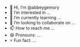 - 👋 Hi, I’m @abbeygemory
- 👀 I’m interested in ...
- 🌱 I’m currently learning ...
- 💞️ I’m looking to collaborate on ...
- 📫 How to reach me ...
- 😄 Pronouns: ...
- ⚡ Fun fact: ...

<!---
abbeygemory/abbeygemory is a ✨ special ✨ repository because its `README.md` (this file) appears on your GitHub profile.
You can click the Preview link to take a look at your changes.
--->
